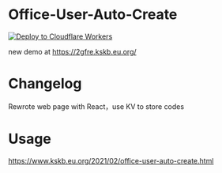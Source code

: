# Office-User-Auto-Create
[![Deploy to Cloudflare Workers](https://deploy.workers.cloudflare.com/button)](https://deploy.workers.cloudflare.com/?url=hhttps://github.com/skreedl/Office-User-Auto-Create)

new demo at https://2gfre.kskb.eu.org/

# Changelog
Rewrote web page with React，use KV to store codes

# Usage

https://www.kskb.eu.org/2021/02/office-user-auto-create.html

